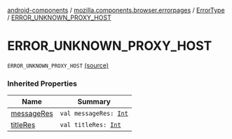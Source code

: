 [android-components](../../index.md) / [mozilla.components.browser.errorpages](../index.md) / [ErrorType](index.md) / [ERROR_UNKNOWN_PROXY_HOST](./-e-r-r-o-r_-u-n-k-n-o-w-n_-p-r-o-x-y_-h-o-s-t.md)

# ERROR_UNKNOWN_PROXY_HOST

`ERROR_UNKNOWN_PROXY_HOST` [(source)](https://github.com/mozilla-mobile/android-components/blob/master/components/browser/errorpages/src/main/java/mozilla/components/browser/errorpages/ErrorPages.kt#L130)

### Inherited Properties

| Name | Summary |
|---|---|
| [messageRes](message-res.md) | `val messageRes: `[`Int`](https://kotlinlang.org/api/latest/jvm/stdlib/kotlin/-int/index.html) |
| [titleRes](title-res.md) | `val titleRes: `[`Int`](https://kotlinlang.org/api/latest/jvm/stdlib/kotlin/-int/index.html) |
